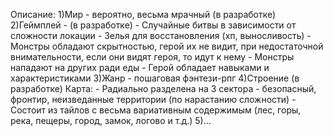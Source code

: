 Описание:
	1)Мир - вероятно, весьма мрачный (в разработке)
	2)Геймплей - (в разработке)
		- Случайные битвы в зависимости от сложности локации
		- Зелья для восстановления (хп, выносливость)
		- Монстры обладают скрытностью, герой их не видит, при недостаточной внимательности, если они видят героя, то идут к нему
		- Монстры нападают на других ради еды
		- Герой обладает навыками и характеристиками
	3)Жанр - пошаговая фэнтези-рпг
	4)Строение (в разработке)
		Карта: 
			- Радиально разделена на 3 сектора - безопасный, фронтир, неизведанные территории (по нарастанию сложности)
			- Состоит из тайлов с весьма вариативным содержимым (лес, горы, река, пещеры, город, замок, логово и т.д.) 
	5)...	